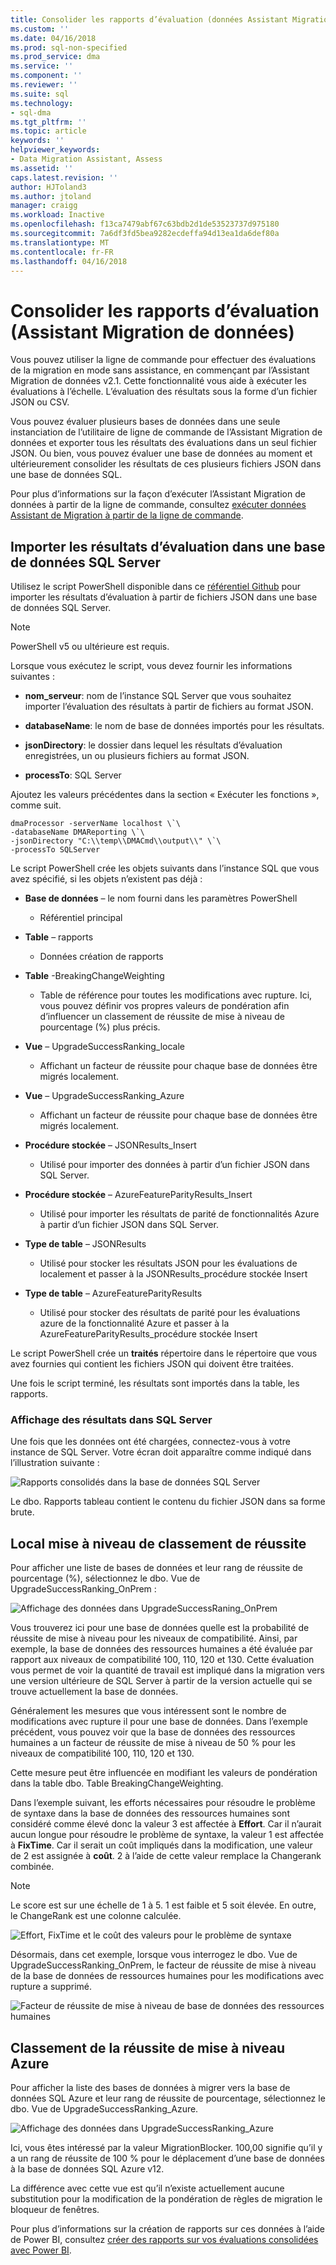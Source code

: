 ```yaml
---
title: Consolider les rapports d’évaluation (données Assistant Migration SQL Server) | Documents Microsoft
ms.custom: ''
ms.date: 04/16/2018
ms.prod: sql-non-specified
ms.prod_service: dma
ms.service: ''
ms.component: ''
ms.reviewer: ''
ms.suite: sql
ms.technology:
- sql-dma
ms.tgt_pltfrm: ''
ms.topic: article
keywords: ''
helpviewer_keywords:
- Data Migration Assistant, Assess
ms.assetid: ''
caps.latest.revision: ''
author: HJToland3
ms.author: jtoland
manager: craigg
ms.workload: Inactive
ms.openlocfilehash: f13ca7479abf67c63bdb2d1de53523737d975180
ms.sourcegitcommit: 7a6df3fd5bea9282ecdeffa94d13ea1da6def80a
ms.translationtype: MT
ms.contentlocale: fr-FR
ms.lasthandoff: 04/16/2018
---
```

# <a name="consolidate-assessment-reports-data-migration-assistant"></a>Consolider les rapports d’évaluation (Assistant Migration de données)

Vous pouvez utiliser la ligne de commande pour effectuer des évaluations de la migration en mode sans assistance, en commençant par l’Assistant Migration de données v2.1. Cette fonctionnalité vous aide à exécuter les évaluations à l’échelle. L’évaluation des résultats sous la forme d’un fichier JSON ou CSV.

Vous pouvez évaluer plusieurs bases de données dans une seule instanciation de l’utilitaire de ligne de commande de l’Assistant Migration de données et exporter tous les résultats des évaluations dans un seul fichier JSON. Ou bien, vous pouvez évaluer une base de données au moment et ultérieurement consolider les résultats de ces plusieurs fichiers JSON dans une base de données SQL.

Pour plus d’informations sur la façon d’exécuter l’Assistant Migration de données à partir de la ligne de commande, consultez [exécuter données Assistant de Migration à partir de la ligne de commande](../dma/dma-commandline.md). 


## <a name="import-assessment-results-into-a-sql-server-database"></a>Importer les résultats d’évaluation dans une base de données SQL Server

Utilisez le script PowerShell disponible dans ce [référentiel Github](https://github.com/Microsoft/sql-server-samples/tree/master/samples/features/data-migration-assistant) pour importer les résultats d’évaluation à partir de fichiers JSON dans une base de données SQL Server.

> [!NOTE]
> PowerShell v5 ou ultérieure est requis.

Lorsque vous exécutez le script, vous devez fournir les informations suivantes : 

- **nom_serveur**: nom de l’instance SQL Server que vous souhaitez importer l’évaluation des résultats à partir de fichiers au format JSON.

- **databaseName**: le nom de base de données importés pour les résultats.

- **jsonDirectory**: le dossier dans lequel les résultats d’évaluation enregistrées, un ou plusieurs fichiers au format JSON.

- **processTo**: SQL Server

Ajoutez les valeurs précédentes dans la section « Exécuter les fonctions », comme suit.

```
dmaProcessor -serverName localhost \`\
-databaseName DMAReporting \`\
-jsonDirectory "C:\\temp\\DMACmd\\output\\" \`\
-processTo SQLServer
```

Le script PowerShell crée les objets suivants dans l’instance SQL que vous avez spécifié, si les objets n’existent pas déjà :

- **Base de données** – le nom fourni dans les paramètres PowerShell

  - Référentiel principal

- **Table** – rapports

  - Données création de rapports

- **Table** -BreakingChangeWeighting

  - Table de référence pour toutes les modifications avec rupture. Ici, vous pouvez définir vos propres valeurs de pondération afin d’influencer un classement de réussite de mise à niveau de pourcentage (%) plus précis.

- **Vue** – UpgradeSuccessRanking\_locale

  - Affichant un facteur de réussite pour chaque base de données être migrés localement.

- **Vue** – UpgradeSuccessRanking\_Azure

  - Affichant un facteur de réussite pour chaque base de données être migrés localement.

- **Procédure stockée** – JSONResults\_Insert

  - Utilisé pour importer des données à partir d’un fichier JSON dans SQL Server.

- **Procédure stockée** – AzureFeatureParityResults\_Insert

  - Utilisé pour importer les résultats de parité de fonctionnalités Azure à partir d’un fichier JSON dans SQL Server.

- **Type de table** – JSONResults

  - Utilisé pour stocker les résultats JSON pour les évaluations de localement et passer à la JSONResults\_procédure stockée Insert

- **Type de table** – AzureFeatureParityResults

  - Utilisé pour stocker des résultats de parité pour les évaluations azure de la fonctionnalité Azure et passer à la AzureFeatureParityResults\_procédure stockée Insert

Le script PowerShell crée un **traités** répertoire dans le répertoire que vous avez fournies qui contient les fichiers JSON qui doivent être traitées.

Une fois le script terminé, les résultats sont importés dans la table, les rapports.

### <a name="viewing-the-results-in-sql-server"></a>Affichage des résultats dans SQL Server

Une fois que les données ont été chargées, connectez-vous à votre instance de SQL Server. Votre écran doit apparaître comme indiqué dans l’illustration suivante :

![Rapports consolidés dans la base de données SQL Server](../dma/media/DMAReportingDatabase.png)

Le dbo. Rapports tableau contient le contenu du fichier JSON dans sa forme brute.

## <a name="on-premises-upgrade-success-ranking"></a>Local mise à niveau de classement de réussite

Pour afficher une liste de bases de données et leur rang de réussite de pourcentage (%), sélectionnez le dbo. Vue de UpgradeSuccessRanking_OnPrem :

![Affichage des données dans UpgradeSuccessRaning_OnPrem](../dma/media/UpgradeSuccessRankingView.png)

Vous trouverez ici pour une base de données quelle est la probabilité de réussite de mise à niveau pour les niveaux de compatibilité. Ainsi, par exemple, la base de données des ressources humaines a été évaluée par rapport aux niveaux de compatibilité 100, 110, 120 et 130. Cette évaluation vous permet de voir la quantité de travail est impliqué dans la migration vers une version ultérieure de SQL Server à partir de la version actuelle qui se trouve actuellement la base de données.

Généralement les mesures que vous intéressent sont le nombre de modifications avec rupture il pour une base de données. Dans l’exemple précédent, vous pouvez voir que la base de données des ressources humaines a un facteur de réussite de mise à niveau de 50 % pour les niveaux de compatibilité 100, 110, 120 et 130.

Cette mesure peut être influencée en modifiant les valeurs de pondération dans la table dbo. Table BreakingChangeWeighting.

Dans l’exemple suivant, les efforts nécessaires pour résoudre le problème de syntaxe dans la base de données des ressources humaines sont considéré comme élevé donc la valeur 3 est affectée à **Effort**. Car il n’aurait aucun longue pour résoudre le problème de syntaxe, la valeur 1 est affectée à **FixTime**. Car il serait un coût impliqués dans la modification, une valeur de 2 est assignée à **coût**. 2 à l’aide de cette valeur remplace la Changerank combinée.

> [!NOTE]
> Le score est sur une échelle de 1 à 5.  1 est faible et 5 soit élevée. En outre, le ChangeRank est une colonne calculée.

![Effort, FixTime et le coût des valeurs pour le problème de syntaxe](../dma/media/SyntaxIssueEffort.png)

Désormais, dans cet exemple, lorsque vous interrogez le dbo. Vue de UpgradeSuccessRanking_OnPrem, le facteur de réussite de mise à niveau de la base de données de ressources humaines pour les modifications avec rupture a supprimé.

![Facteur de réussite de mise à niveau de base de données des ressources humaines](../dma/media/UpgradeSuccessFactor_HR.png)

## <a name="azure-upgrade-success-ranking"></a>Classement de la réussite de mise à niveau Azure

Pour afficher la liste des bases de données à migrer vers la base de données SQL Azure et leur rang de réussite de pourcentage, sélectionnez le dbo. Vue de UpgradeSuccessRanking_Azure.

![Affichage des données dans UpgradeSuccessRanking_Azure](../dma/media/UpgradeSuccessRankingView_Azure.png)

Ici, vous êtes intéressé par la valeur MigrationBlocker. 100,00 signifie qu’il y a un rang de réussite de 100 % pour le déplacement d’une base de données à la base de données SQL Azure v12.

La différence avec cette vue est qu’il n’existe actuellement aucune substitution pour la modification de la pondération de règles de migration le bloqueur de fenêtres.

Pour plus d’informations sur la création de rapports sur ces données à l’aide de Power BI, consultez [créer des rapports sur vos évaluations consolidées avec Power BI](../dma/dma-powerbiassesreport.md).
